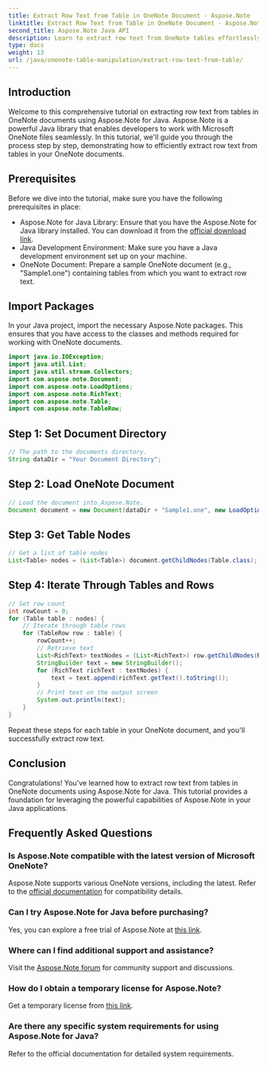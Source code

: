 ```yaml
---
title: Extract Row Text from Table in OneNote Document - Aspose.Note
linktitle: Extract Row Text from Table in OneNote Document - Aspose.Note
second_title: Aspose.Note Java API
description: Learn to extract row text from OneNote tables effortlessly with Aspose.Note for Java. Follow our step-by-step guide for seamless integration.
type: docs
weight: 13
url: /java/onenote-table-manipulation/extract-row-text-from-table/
---
```

## Introduction
Welcome to this comprehensive tutorial on extracting row text from tables in OneNote documents using Aspose.Note for Java. Aspose.Note is a powerful Java library that enables developers to work with Microsoft OneNote files seamlessly. In this tutorial, we'll guide you through the process step by step, demonstrating how to efficiently extract row text from tables in your OneNote documents.
## Prerequisites
Before we dive into the tutorial, make sure you have the following prerequisites in place:
- Aspose.Note for Java Library: Ensure that you have the Aspose.Note for Java library installed. You can download it from the [official download link](https://releases.aspose.com/note/java/).
- Java Development Environment: Make sure you have a Java development environment set up on your machine.
- OneNote Document: Prepare a sample OneNote document (e.g., "Sample1.one") containing tables from which you want to extract row text.
## Import Packages
In your Java project, import the necessary Aspose.Note packages. This ensures that you have access to the classes and methods required for working with OneNote documents.
```java
import java.io.IOException;
import java.util.List;
import java.util.stream.Collectors;
import com.aspose.note.Document;
import com.aspose.note.LoadOptions;
import com.aspose.note.RichText;
import com.aspose.note.Table;
import com.aspose.note.TableRow;
```
## Step 1: Set Document Directory
```java
// The path to the documents directory.
String dataDir = "Your Document Directory";
```
## Step 2: Load OneNote Document
```java
// Load the document into Aspose.Note.
Document document = new Document(dataDir + "Sample1.one", new LoadOptions());
```
## Step 3: Get Table Nodes
```java
// Get a list of table nodes
List<Table> nodes = (List<Table>) document.getChildNodes(Table.class);
```
## Step 4: Iterate Through Tables and Rows
```java
// Set row count
int rowCount = 0;
for (Table table : nodes) {
    // Iterate through table rows
    for (TableRow row : table) {
        rowCount++;
        // Retrieve text
        List<RichText> textNodes = (List<RichText>) row.getChildNodes(RichText.class);
        StringBuilder text = new StringBuilder();
        for (RichText richText : textNodes) {
            text = text.append(richText.getText().toString());
        }
        // Print text on the output screen
        System.out.println(text);
    }
}
```
Repeat these steps for each table in your OneNote document, and you'll successfully extract row text.
## Conclusion
Congratulations! You've learned how to extract row text from tables in OneNote documents using Aspose.Note for Java. This tutorial provides a foundation for leveraging the powerful capabilities of Aspose.Note in your Java applications.
## Frequently Asked Questions
### Is Aspose.Note compatible with the latest version of Microsoft OneNote?
Aspose.Note supports various OneNote versions, including the latest. Refer to the [official documentation](https://reference.aspose.com/note/java/) for compatibility details.
### Can I try Aspose.Note for Java before purchasing?
Yes, you can explore a free trial of Aspose.Note at [this link](https://releases.aspose.com/).
### Where can I find additional support and assistance?
Visit the [Aspose.Note forum](https://forum.aspose.com/c/note/28) for community support and discussions.
### How do I obtain a temporary license for Aspose.Note?
Get a temporary license from [this link](https://purchase.aspose.com/temporary-license/).
### Are there any specific system requirements for using Aspose.Note for Java?
Refer to the official documentation for detailed system requirements.
